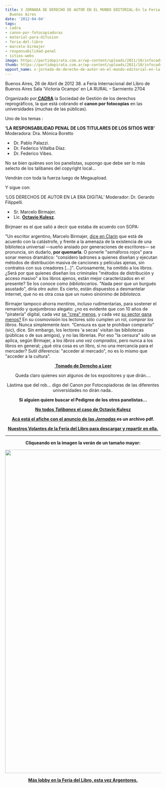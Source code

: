 ```yaml
---
title: X JORNADA DE DERECHO DE AUTOR EN EL MUNDO EDITORIAL-En la Feria del Libro de
  Buenos Aires
date: '2012-04-04'
tags:
- cadra
- canon-por-fotocopiadoras
- material-para-difusion
- feria-del-libro
- marcelo-birmajer
- responsabilidad-penal
- sitios-webs
image: https://partidopirata.com.ar/wp-content/uploads/2011/10/infocadra_baja_64.png
thumb: https://partidopirata.com.ar/wp-content/uploads/2011/10/infocadra_baja_64-150x150.png
wppost_name: x-jornada-de-derecho-de-autor-en-el-mundo-editorial-en-la-feria-del-libro-de-buenos-aires
---
```


Buenos Aires,
26 de Abril de 2012
38. a Feria Internacional
del Libro de Buenos Aires
Sala ‘Victoria Ocampo’
en LA RURAL – Sarmiento 2704

Organizado por<strong><a href="http://www.cadra.org.ar/" target="_blank"> CADRA</a></strong> la Sociedad de Gestión de los derechos reprográficos, la que está cobrando el <strong>canon por fotocopias</strong> en las universidades (muchas de las públicas).

Uno de los temas :

<strong>‘LA RESPONSABILIDAD PENAL DE LOS TITULARES DE LOS SITIOS WEB’</strong>
Moderadora: Dra. Mónica Boretto
<ul>
	<li> Dr. Pablo Palazzi.</li>
	<li> Dr. Federico Villalba Díaz.</li>
	<li> Dr. Federico Vibes.</li>
</ul>
No se bien quiénes son los panelistas, supongo que debe ser lo más selecto de los talibanes del copyright local...

Vendrán con toda la fuerza luego de Megaupload.

Y sigue con:

‘LOS DERECHOS DE AUTOR EN LA ERA DIGITAL’
Moderador: Dr. Gerardo Filippelli.
<ul>
	<li> Sr. Marcelo Birmajer.</li>
	<li> Lic. <strong><a href="https://partidopirata.com.ar/3807/un-extrano-en-el-nido-octavio-kulesz-en-las-jornadas-de-derecho-de-autor-en-el-mundo-editorial">Octavio Kulesz</a></strong>.</li>
</ul>
Birjmaer es el que salió a decir que estaba de acuerdo con SOPA:

"Un escritor argentino, Marcelo Birmajer, <a href="http://www.clarin.com/opinion/titulo_0_640735980.html">dice en Clarín</a> que está de acuerdo con la catástrofe, y frente a la amenaza de la existencia de una biblioteca universal —sueño ansiado por generaciones de escritores— se pronuncia, sin dudarlo, <strong>por quemarla</strong>. O ponerle "semáforos rojos" para sonar menos dramático: <q>considero ladrones a quienes diseñan y ejecutan métodos de distribución masiva de canciones y películas ajenas, sin contratos con sus creadores [...]</q>. Curiosamente, ha omitido a los libros. ¿Será por que quienes diseñan los criminales "métodos de distribución y acceso masivo" a los libros ajenos, están mejor caracterizados en el presente? Se los conoce como <em>bibliotecarios</em>. "Nada peor que un burgués asustado", diría otro autor. Es cierto, están dispuestos a desmantelar Internet, que no es otra cosa que un nuevo sinónimo de <em>biblioteca</em>.

Birmajer tampoco ahorra <em>mentiras</em>, incluso rudimentarias, para sostener el remanido y quejumbroso alegato: ¿no es evidente que con 10 años de "piratería" digital, cada vez <a href="http://www.wikipedia.org/">se "crea" menos</a>, y cada vez <a href="http://www.lanacion.com.ar/1426145-los-cines-superaran-los-40-millones-de-espectadores-en-2011-y-quedaran-a-menos-de-4-millones">su sector gana menos?</a> En su cosmovisión los lectores sólo cumplen un rol, <em>comprar los libros</em>. Nunca simplemente <em>leen</em>. <q>Censura es que te prohíban comprarlo</q> (sic), dice. Sin embargo, los lectores 'a secas' visitan las bibliotecas (públicas o de sus amigos), y no las librerías. Por eso "la censura" sólo se aplica, según Birmajer, a los <em>libros una vez comprados</em>, pero nunca a los libros en general; ¿qué otra cosa es un libro, si no una mercancía para el mercader? Sutil diferencia: "acceder al mercado", no es lo mismo que "acceder a la cultura".
<p style="text-align: center;"><strong><a href="http://www.derechoaleer.org/2012/02/con-tanto-humo-el-bello-fiero-fu.html" target="_blank"> Tomado de Derecho a Leer</a></strong></p>
<p style="text-align: center;">Queda claro quienes son algunos de los expositores y que dirán....</p>
<p style="text-align: center;">Lástima que del rob... digo del Canon por Fotocopiadoras de las diferentes universidades no dirán nada..</p>
<p style="text-align: center;"><strong>Si alguien quiere buscar el Pedigree de los otros panelistas...</strong></p>
<p style="text-align: center;"><strong><a href="https://partidopirata.com.ar/3807/un-extrano-en-el-nido-octavio-kulesz-en-las-jornadas-de-derecho-de-autor-en-el-mundo-editorial">No todos <em>Talibanes</em> el caso de Octavio Kulesz</a></strong></p>
<p style="text-align: center;"><strong><a href="http://www.cadra.org.ar/upload/Afiche_Jornada_2012.pdf" target="_blank">Acá está el afiche con el anuncio de las <em>Jornadas</em> </a> es un archivo pdf.</strong></p>
<p style="text-align: center;"></p>
<p style="text-align: center;"><strong><a href="../4083/se-inaugura-la-feria-del-libro-lobby-estas-volantes-y-mesas-para-ir-a-cuestionar-el-discurso-vigente">Nuestros Volantes de la Feria del Libro para descargar y repartir en ella.</a></strong></p>


<hr />
<p style="text-align: center;"><strong>Cliqueando en la imagen la verán de un tamaño mayor:</strong></p>
<p style="text-align: center;"><a href="https://partidopirata.com.ar/wp-content/uploads/2011/10/infocadra_baja_64.png"><img class="alignleft &lt;size-full wp-image-2180" title="infocadra_baja_64" src="https://partidopirata.com.ar/wp-content/uploads/2011/10/infocadra_baja_64.png" alt="Información sobre el acuerdo CADRA- Universidades" width="1474" height="1046" /></a></p>
<p style="text-align: center;"><strong><a href="https://partidopirata.com.ar/3898/el-famoso-samba-de-una-sola-nota-antes-cadra-ahora-argentores-en-la-feria-del-libro">Más lobby en la Feria del Libro, esta vez Argentores.</a></strong></p>
